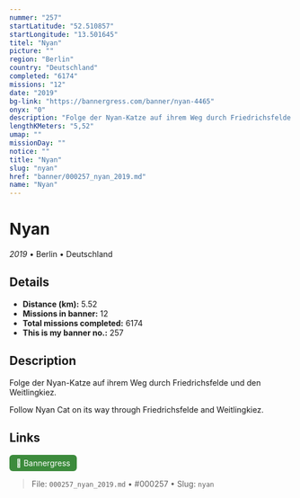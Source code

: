 ```yaml
---
nummer: "257"
startLatitude: "52.510857"
startLongitude: "13.501645"
titel: "Nyan"
picture: ""
region: "Berlin"
country: "Deutschland"
completed: "6174"
missions: "12"
date: "2019"
bg-link: "https://bannergress.com/banner/nyan-4465"
onyx: "0"
description: "Folge der Nyan-Katze auf ihrem Weg durch Friedrichsfelde und den Weitlingkiez.\n\nFollow Nyan Cat on its way through Friedrichsfelde and Weitlingkiez."
lengthKMeters: "5,52"
umap: ""
missionDay: ""
notice: ""
title: "Nyan"
slug: "nyan"
href: "banner/000257_nyan_2019.md"
name: "Nyan"
---
```

# Nyan

*2019* • Berlin • Deutschland





## Details
- **Distance (km):** 5.52
- **Missions in banner:** 12
- **Total missions completed:** 6174
- **This is my banner no.:** 257



## Description
Folge der Nyan-Katze auf ihrem Weg durch Friedrichsfelde und den Weitlingkiez.

Follow Nyan Cat on its way through Friedrichsfelde and Weitlingkiez.



## Links
<a href="https://bannergress.com/banner/nyan-4465" target="_blank" style="display:inline-block;margin-right:8px;padding:6px 12px;background:#3c8b3c;color:#fff;text-decoration:none;border-radius:6px;">🔗 Bannergress</a>



> File: `000257_nyan_2019.md` • #000257 • Slug: `nyan`
